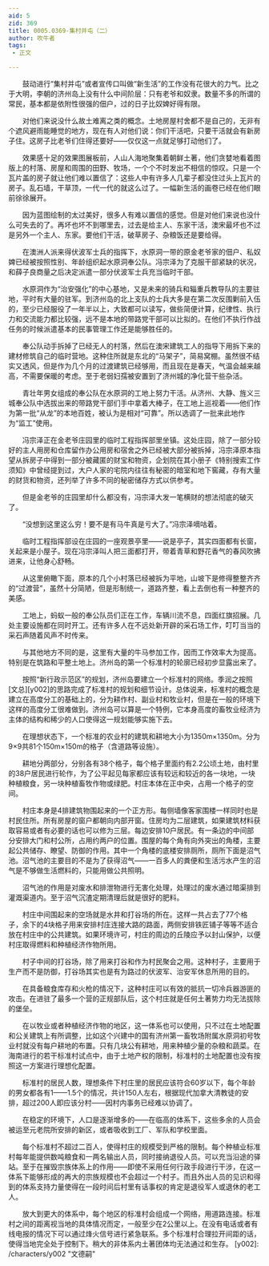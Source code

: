 ```yaml
---
aid: 5
zid: 369
title: 0005.0369-集村并屯（二）
author: 吹牛者
tags: 
 - 正文

---
```




　　鼓动进行“集村并屯”或者宣传口叫做“新生活”的工作没有花很大的力气。比之于大明，李朝的济州岛上没有什么中间阶层：只有老爷和奴隶。数量不多的所谓的常民，基本都是依附性很强的佃户，过的日子比奴婢好得有限。

　　对他们来说没什么故土难离之类的概念。土地房屋村舍都不是自己的，无非有个遮风避雨能睡觉的地方，现在有人对他们说：你们干活吧，只要干活就会有新房子住。这房子比老爷们住得还要好——仅仅这一点就足够打动他们了。

　　效果感十足的效果图展板前，人山人海地聚集着朝鲜土著，他们贪婪地看着图版上的村落、房屋和周围的田野、牧场，一个个不时发出不相信的惊叹。只是一个瓦片盖的房子就让他们难以置信了：这些人中有许多人几辈子都没住过头上瓦片的房子。乱石墙，干草顶，一代一代的就这么过了。一幅新生活的画卷已经在他们眼前徐徐展开。

　　因为蓝图绘制的太过美好，很多人有难以置信的感觉。但是对他们来说也没什么可失去的了。再坏也坏不到哪里去，过去是给主人、东家干活，澳宋最坏也不过是另外一个主人、东家。要他们干活，破草房子、杂粮饭还是要给得。

　　在澳洲人派来得伏波军士兵的指挥下，水原洞一带的原金老爷家的佃户、私奴婢已经被按照性别、年龄组织起水原洞奉公队。冯宗泽为了克服干部紧缺的状况，和薛子良商量之后决定派遣一部分伏波军士兵充当临时干部。

　　水原洞作为“治安强化”的中心基地，又是未来的骑兵和辎重兵教导队的主要驻地，平时有大量的驻军。到济州岛的北上支队的士兵大多是在第二次反围剿前入伍的，至少已经服役了一年半以上，大致都可以读写，做些简便计算，纪律性、执行力和交流能力都比较强，远不是本地的带路党干部可以比拟的。在他们不执行作战任务的时候派遣基本的民事管理工作还是能够胜任的。

　　奉公队动手拆掉了已经无人的村落，然后在澳宋建筑工人的指导下用拆下来的建材修筑自己的临时营地。这种住所就是东北的“马架子”，简易窝棚。虽然很不结实又透风，但是作为几个月的过渡建筑已经够用，而且现在是春天，气温会越来越高，不需要保暖的考虑。至于老弱妇孺被安置到了济州城的净化营干些杂活。

　　青壮年男女组成的奉公队在水原洞的工地上努力干活。从济州、大静、旌义三城奉公队中选拔出来的带路党干部们手中拿着大棒子，在工地上巡视着——他们作为第一批“从龙”的本地百姓，被认为是相对“可靠”。所以选调了一批来此地作为“监工”使用。

　　冯宗泽正在金老爷庄园里的临时工程指挥部里坐镇。这处庄园，除了一部分较好的主人用房和仓库留作办公用房和宿舍之外已经被大部分被拆掉，冯宗泽原本指望从拆房子中得到一部分被藏匿的财宝和物资，企划院在其小册子《特别搜索工作须知》中曾经提到过，大户人家的宅院内往往有秘密的暗室和地下窖藏，存有大量的财货和物资，还列举了许多不同的秘密储存方式以供参考。

　　但是金老爷的庄园里却什么都没有，冯宗泽大发一笔横财的想法彻底的破灭了。

　　“没想到这里这么穷！要不是有马牛真是亏大了。”冯宗泽嘀咕着。

　　临时工程指挥部设在庄园的一座观景亭里——说是亭子，其实四面都有长窗，关起来是小屋子。现在冯宗泽叫人把三面都打开，带着青草和野花香气的春风吹拂进来，让他身心舒畅。

　　从这里俯瞰下面，原本的几个小村落已经被拆为平地，山坡下是修得整整齐齐的“过渡营”，虽然十分简陋，但是形制统一，道路齐整，看上去倒也有一种整齐的美感。

　　工地上，蚂蚁一般的奉公队员们正在工作，车辆川流不息，四面红旗招展。几处主要设施都在同时开工。还有许多人在不远处新开辟的采石场工作，叮叮当当的采石声随着风声不时传来。

　　与其他地方不同的是，这里有大量的牛马参加工作，因而工作效率大为提高。特别是在筑路和平整土地上。济州岛的第一个标准村的轮廓已经初步显露出来了。

　　按照“新行政示范区”的规划，济州岛要建立一个标准村的网络。季润之按照[文总][y002]的思路完成了标准村的规划和细节设计。总体说来，标准村的概念是建立在高度分工的基础上的，分为耕作村、副业村和牧业村，但是在一般的环境下这样的高度分工很难做到。济州岛可以算是一个特例，它本身高度的畜牧业经济为主体的结构和稀少的人口使得这一规划能够实施下去。

　　在理想状态下，一个标准的农业村的建筑和耕地大小为1350m×1350m。分为9×9共81个150m×150m的格子（含道路等设施）。

　　耕地分两部分，分别各有38个格子，每个格子里面约有2.2公顷土地，由村里的38户居民进行轮作，为了公平起见每家都应该有较远和较近的各一块地，一块种植粮食，另一块种植畜牧作物或绿肥。村庄本体在正中央，占用一个格子的空间。

　　村庄本身是4排建筑物围起来的一个正方形。每侧墙像客家围楼一样同时也是村民住所。所有房屋的窗户都朝向内部开窗。住房均为二层建筑，如果建筑材料获取容易或者有必要的话也可以修为三层。每边安排10户居民。有一条边的中间部分安排大门和村公所，占用约两户的位置。围屋的每个角有向外突出的角楼，主要起公共储存、瞭望、防御的作用。其中一个角楼的底楼安排厕所，厕所下面是沼气池。沼气池的主要目的不是为了获得沼气——一百多人的粪便和生活污水产生的沼气是不够做生活燃料的，只能用做公共照明。

　　沼气池的作用是对废水和排泄物进行无害化处理，处理过的废水通过暗渠排到灌溉渠道内。至于沼气沉渣定期清理后就是很好的肥料。

　　村庄中间围起来的空场就是水井和打谷场的所在。这样一共占去了77个格子，余下的4块格子用来安排村庄连接大路的路面，两侧安排铁匠铺子等等不适合放在村庄中的公共建筑。如果环境许可，村庄的周边的丘陵应予以封山保护，以便村庄取得燃料和种植经济作物所用。

　　村子中间的打谷场，除了用来打谷和作为村民聚会之用。这种村子，主要用于生产而不是防御，打谷场其实也是有为路过的伏波军、治安军休息所用的目的。

　　在具备粮食库存和火枪的情况下，这种村庄可以有效的抵抗一切冷兵器游匪的攻击。在进驻了最多一个营的正规部队后，这个村庄就是任何土著势力均无法拔除的堡垒。

　　在以牧业或者种植经济作物的地区，这一体系也可以使用，只不过在土地配置和公关建筑上有所调整，比如这个兴建中的国有济州第一畜牧场附属水原洞初号牧业村就没有每户耕地的布置。只有几块公有耕地，用来种植少量的杂粮和蔬菜。在海南进行的若干标准村试点中，由于土地产权的限制，标准村的土地配置也没有按照这一方案进行理想化配置。

　　标准村的居民人数，理想条件下村庄里的居民应该符合60岁以下，每个年龄的男女都各有1——1.5个的情况，共计150人左右，根据现代加拿大清教徒的安排，超过200人即应该分村——因村内事务已经难以协调了。

　　在稳定的环境下，人口是逐渐增多的——在临高的体系下，这些多余的人员会被运至元老院所安排的新区，或者吸收到工厂、军队和学校里面。

　　每个标准村不超过二百人，使得村庄的规模受到严格的限制。每个种植业标准村每年能提供数吨粮食和一两名输出人员，同时接纳退役人员。可以充当沿途的驿站。至于在摧毁宗族体系上的作用——即使不采用任何行政手段进行干涉，在这一体系下能够形成的再大的宗族规模也不会超过一个村子。而且外出人员的见识和得到的体系支持力量使得在一段时间后村里有话事权的肯定是退役军人或退休的老工人。

　　放大到更大的体系中，每个地区的标准村会组成一个网络，用道路连接。标准村之间的距离视当地的具体情况而定，一般至少在2公里以上。在没有电话或者有线电报的情况下可以通过烽火信号进行紧急联系。多个标准村合理拉开间距的话，使得当地完全处于控制下。稍大的非体系内土著团体均无法通过和生存。
[y002]: /characters/y002 "文德嗣"



